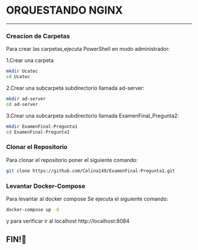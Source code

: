 # ORQUESTANDO NGINX

---
### Creacion de Carpetas
Para crear las carpetas,ejecuta PowerShell en modo administrador:

1.Crear una carpeta
```bash
mkdir Ucatec
cd Ucatec
```
2.Crear una subcarpeta subdirectorio llamada ad-server:
```bash
mkdir ad-server
cd ad-server
```
3.Crear una subcarpeta subdirectorio llamada ExamenFinal_Pregunta2:
```bash
mkdir ExamenFinal-Pregunta1
cd ExamenFinal-Pregunta1
```
### Clonar el Repositorio
Para clonar el repositorio poner el siguiente comando:
```bash
git clone https://github.com/Celina149/ExamenFinal-Pregunta1.git
```

### Levantar Docker-Compose
Para levantar al docker compose Se ejecuta el siguiente comando:
```bash
docker-compose up -d
```
y para verificar ir al localhost http://localhost:8084

## FIN!🤗
